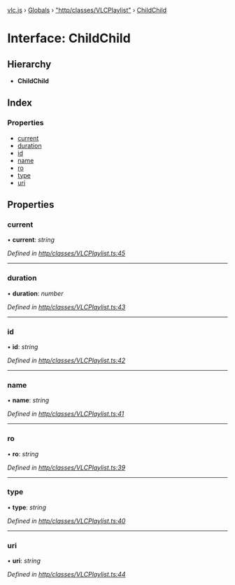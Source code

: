 [vlc.js](../README.md) › [Globals](../globals.md) › ["http/classes/VLCPlaylist"](../modules/_http_classes_vlcplaylist_.md) › [ChildChild](_http_classes_vlcplaylist_.childchild.md)

# Interface: ChildChild

## Hierarchy

* **ChildChild**

## Index

### Properties

* [current](_http_classes_vlcplaylist_.childchild.md#current)
* [duration](_http_classes_vlcplaylist_.childchild.md#duration)
* [id](_http_classes_vlcplaylist_.childchild.md#id)
* [name](_http_classes_vlcplaylist_.childchild.md#name)
* [ro](_http_classes_vlcplaylist_.childchild.md#ro)
* [type](_http_classes_vlcplaylist_.childchild.md#type)
* [uri](_http_classes_vlcplaylist_.childchild.md#uri)

## Properties

###  current

• **current**: *string*

*Defined in [http/classes/VLCPlaylist.ts:45](https://github.com/dylhack/vlc.js/blob/3931a7c/src/http/classes/VLCPlaylist.ts#L45)*

___

###  duration

• **duration**: *number*

*Defined in [http/classes/VLCPlaylist.ts:43](https://github.com/dylhack/vlc.js/blob/3931a7c/src/http/classes/VLCPlaylist.ts#L43)*

___

###  id

• **id**: *string*

*Defined in [http/classes/VLCPlaylist.ts:42](https://github.com/dylhack/vlc.js/blob/3931a7c/src/http/classes/VLCPlaylist.ts#L42)*

___

###  name

• **name**: *string*

*Defined in [http/classes/VLCPlaylist.ts:41](https://github.com/dylhack/vlc.js/blob/3931a7c/src/http/classes/VLCPlaylist.ts#L41)*

___

###  ro

• **ro**: *string*

*Defined in [http/classes/VLCPlaylist.ts:39](https://github.com/dylhack/vlc.js/blob/3931a7c/src/http/classes/VLCPlaylist.ts#L39)*

___

###  type

• **type**: *string*

*Defined in [http/classes/VLCPlaylist.ts:40](https://github.com/dylhack/vlc.js/blob/3931a7c/src/http/classes/VLCPlaylist.ts#L40)*

___

###  uri

• **uri**: *string*

*Defined in [http/classes/VLCPlaylist.ts:44](https://github.com/dylhack/vlc.js/blob/3931a7c/src/http/classes/VLCPlaylist.ts#L44)*
